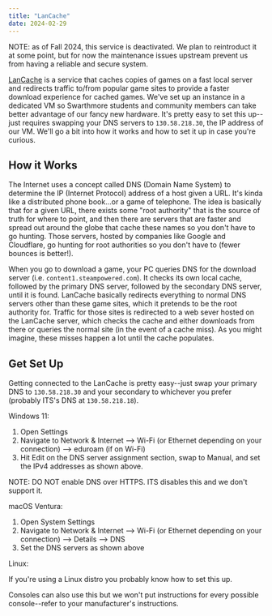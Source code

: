```yaml
---
title: "LanCache"
date: 2024-02-29
---
```


NOTE: as of Fall 2024, this service is deactivated. We plan to reintroduct it at some point, but for now the maintenance issues 
upstream prevent us from having a reliable and secure system.

[LanCache](https://lancache.net/) is a service that caches copies of games on a fast local server and redirects traffic to/from popular game sites to provide a faster download experience for cached games. We've set up an instance in a dedicated VM so Swarthmore students and community members can take better advantage of our fancy new hardware. It's pretty easy to set this up--just requires swapping your DNS servers to `130.58.218.30`, the IP address of our VM. We'll go a bit into how it works and how to set it up in case you're curious.

## How it Works

The Internet uses a concept called DNS (Domain Name System) to determine the IP (Internet Protocol) address of a host given a URL. It's kinda like a distributed phone book...or a game of telephone. The idea is basically that for a given URL, there exists some "root authority" that is the source of truth for where to point, and then there are servers that are faster and spread out around the globe that cache these names so you don't have to go hunting. Those servers, hosted by companies like Google and Cloudflare, go hunting for root authorities so you don't have to (fewer bounces is better!).

When you go to download a game, your PC queries DNS for the download server (i.e. `content1.steampowered.com`). It checks its own local cache, followed by the primary DNS server, followed by the secondary DNS server, until it is found. LanCache basically redirects everything to normal DNS servers other than these game sites, which it pretends to be the root authority for. Traffic for those sites is redirected to a web sever hosted on the LanCache server, which checks the cache and either downloads from there or queries the normal site (in the event of a cache miss). As you might imagine, these misses happen a lot until the cache populates.

## Get Set Up

Getting connected to the LanCache is pretty easy--just swap your primary DNS to `130.58.218.30` and your secondary to whichever you prefer (probably ITS's DNS at `130.58.218.18`).

Windows 11:

1. Open Settings
2. Navigate to Network & Internet --> Wi-Fi (or Ethernet depending on your connection) --> eduroam (if on Wi-Fi)
3. Hit Edit on the DNS server assignment section, swap to Manual, and set the IPv4 addresses as shown above.

NOTE: DO NOT enable DNS over HTTPS. ITS disables this and we don't support it.

macOS Ventura:

1. Open System Settings
2. Navigate to Network & Internet --> Wi-Fi (or Ethernet depending on your connection) --> Details --> DNS
3. Set the DNS servers as shown above

Linux:

If you're using a Linux distro you probably know how to set this up.

Consoles can also use this but we won't put instructions for every possible console--refer to your manufacturer's instructions.
